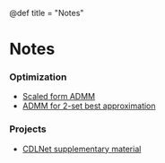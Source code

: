 @def title = "Notes"

# Notes

### Optimization
- [Scaled form ADMM](/notes/admm_scaled)
- [ADMM for 2-set best approximation](/notes/dykstra)

### Projects
- [CDLNet supplementary material](/notes/cdlnet_supp)

